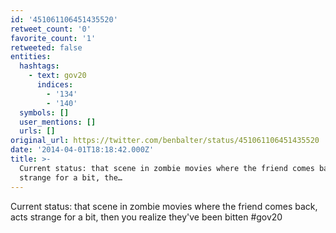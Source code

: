```yaml
---
id: '451061106451435520'
retweet_count: '0'
favorite_count: '1'
retweeted: false
entities:
  hashtags:
    - text: gov20
      indices:
        - '134'
        - '140'
  symbols: []
  user_mentions: []
  urls: []
original_url: https://twitter.com/benbalter/status/451061106451435520
date: '2014-04-01T18:18:42.000Z'
title: >-
  Current status: that scene in zombie movies where the friend comes back, acts
  strange for a bit, the…
---
```


Current status: that scene in zombie movies where the friend comes back, acts strange for a bit, then you realize they've been bitten #gov20